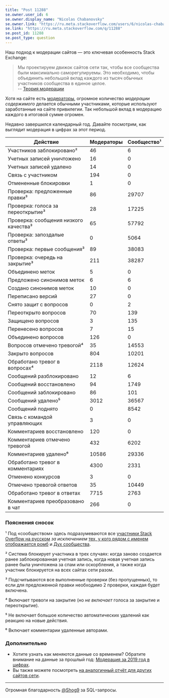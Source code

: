 ```yaml
---
title: "Post 11288"
se.owner.user_id: 6
se.owner.display_name: "Nicolas Chabanovsky"
se.owner.link: "https://ru.meta.stackoverflow.com/users/6/nicolas-chabanovsky"
se.link: "https://ru.meta.stackoverflow.com/q/11288"
se.post_id: 11288
se.post_type: question
---
```

<p>Наш подход к модерации сайтов — это ключевая особенность Stack Exchange:</p>
<blockquote>
<p>Мы проектируем движок сайтов сети так, чтобы все сообщества были максимально саморегулируемы. Это необходимо, чтобы объединить небольшой вклад каждого из тысяч обычных участников сообщества в единое целое.<br />
-- <a href="https://ru.meta.stackoverflow.com/q/7420/6">Теория модерации</a></p>
</blockquote>
<p>Хотя на сайте есть <a href="https://ru.stackoverflow.com/users?tab=moderators">модераторы</a>, огромное количество <em>модерации содержимого</em> делается обычными участниками, которые используют заработанные на сайте привилегии. Так небольшой вклад в модерацию каждого в итоговой сумме огромен.</p>
<p>Недавно завершился календарный год. Давайте посмотрим, как выглядит модерация в цифрах за этот период.</p>
<div class="s-table-container">
<table class="s-table">
<thead>
<tr>
<th>Действие</th>
<th>Модераторы</th>
<th>Сообщество¹</th>
</tr>
</thead>
<tbody>
<tr>
<td>Участников заблокировано²</td>
<td>46</td>
<td>6</td>
</tr>
<tr>
<td>Учетных записей уничтожено</td>
<td>16</td>
<td>0</td>
</tr>
<tr>
<td>Учетных записей удалено</td>
<td>14</td>
<td>0</td>
</tr>
<tr>
<td>Связь с участником</td>
<td>194</td>
<td>0</td>
</tr>
<tr>
<td>Отмененные блокировки</td>
<td>1</td>
<td>0</td>
</tr>
<tr>
<td>Проверка: предложенные правки³</td>
<td>86</td>
<td>29707</td>
</tr>
<tr>
<td>Проверка: голоса за переоткрытие³</td>
<td>28</td>
<td>17225</td>
</tr>
<tr>
<td>Проверка: сообщения низкого качества³</td>
<td>65</td>
<td>57792</td>
</tr>
<tr>
<td>Проверка: запоздалые ответы³</td>
<td>0</td>
<td>5064</td>
</tr>
<tr>
<td>Проверка: первые сообщения³</td>
<td>89</td>
<td>38083</td>
</tr>
<tr>
<td>Проверка: очередь на закрытие³</td>
<td>211</td>
<td>38287</td>
</tr>
<tr>
<td>Объединено меток</td>
<td>5</td>
<td>0</td>
</tr>
<tr>
<td>Предложено синонимов меток</td>
<td>6</td>
<td>6</td>
</tr>
<tr>
<td>Создано синонимов меток</td>
<td>10</td>
<td>0</td>
</tr>
<tr>
<td>Переписано версий</td>
<td>27</td>
<td>0</td>
</tr>
<tr>
<td>Снято защит с вопросов</td>
<td>0</td>
<td>2</td>
</tr>
<tr>
<td>Переоткрыто вопросов</td>
<td>70</td>
<td>139</td>
</tr>
<tr>
<td>Защищено вопросов</td>
<td>3</td>
<td>135</td>
</tr>
<tr>
<td>Перенесено вопросов</td>
<td>7</td>
<td>15</td>
</tr>
<tr>
<td>Объединено вопросов</td>
<td>126</td>
<td>0</td>
</tr>
<tr>
<td>Вопросов отмечено тревогой⁴</td>
<td>35</td>
<td>14553</td>
</tr>
<tr>
<td>Закрыто вопросов</td>
<td>804</td>
<td>10201</td>
</tr>
<tr>
<td>Обработано тревог в вопросах⁴</td>
<td>2118</td>
<td>12624</td>
</tr>
<tr>
<td>Сообщений разблокировано</td>
<td>12</td>
<td>6</td>
</tr>
<tr>
<td>Сообщений восстановлено</td>
<td>94</td>
<td>1749</td>
</tr>
<tr>
<td>Сообщений заблокировано</td>
<td>86</td>
<td>101</td>
</tr>
<tr>
<td>Сообщений удалено⁵</td>
<td>3012</td>
<td>36567</td>
</tr>
<tr>
<td>Сообщений поднято</td>
<td>0</td>
<td>8542</td>
</tr>
<tr>
<td>Связь с командой управляющих</td>
<td>3</td>
<td>0</td>
</tr>
<tr>
<td>Комментариев восстановлено</td>
<td>120</td>
<td>0</td>
</tr>
<tr>
<td>Комментариев отмечено тревогой</td>
<td>432</td>
<td>6202</td>
</tr>
<tr>
<td>Комментариев удалено⁶</td>
<td>10586</td>
<td>29336</td>
</tr>
<tr>
<td>Обработано тревог в комментариях</td>
<td>4300</td>
<td>2331</td>
</tr>
<tr>
<td>Отменено конкурсов</td>
<td>3</td>
<td>0</td>
</tr>
<tr>
<td>Отмечено тревогой ответов</td>
<td>35</td>
<td>10449</td>
</tr>
<tr>
<td>Обработано тревог в ответах</td>
<td>7715</td>
<td>2763</td>
</tr>
<tr>
<td>Комментариев преобразовано в чат</td>
<td>266</td>
<td>0</td>
</tr>
</tbody>
</table>
</div><h3>Пояснения сносок</h3>
<p>¹ Под «сообществом» здесь подразумеваются все <a href="https://ru.stackoverflow.com/users">участники Stack Overflow на русском</a> <em>за исключением</em> <a href="https://ru.stackoverflow.com/users?tab=moderators">тех, у кого рядом с именем отображается ромб</a> и <a href="https://ru.stackoverflow.com/users/-1">Дух сообщества</a>.</p>
<p>² Система блокирует участника в трех случаях: когда заново создается ранее заблокированная учетная запись, когда новая учетная запись ранее была уничтожена за спам или оскорбления, а также когда участник блокируется на всех сайтах сети разом.</p>
<p>³ Подсчитываются все выполненные проверки (без пропущенных), то если для  предложенной правки необходимо 2 проверки, каждая будет включена.</p>
<p>⁴ Включает тревоги на закрытие (но <em>не включает</em> голоса за закрытие и переоткрытие).</p>
<p>⁵ Не включает большое количество автоматических удалений как реакцию на новые действия.</p>
<p>⁶ Включает комментарии удаленные авторами.</p>
<h3>Дополнительно</h3>
<ul>
<li>Хотите узнать как меняются данные со временем? Обратите внимание на данные за прошлый год: <a href="https://ru.meta.stackoverflow.com/questions/9952/">Модерация за 2019 год в цифрах</a>.</li>
<li>Вы также можете посмотреть <a href="https://stackexchange.com/search?q=title%3A%222019%3A+a+year+in+moderation%22">на аналогичный отчёт для других сайтов сети</a>.</li>
</ul>
<hr />
<p>Огромная благодарность <a href="https://stackexchange.com/users/620/shog9">@Shog9</a> за SQL–запросы.</p>
